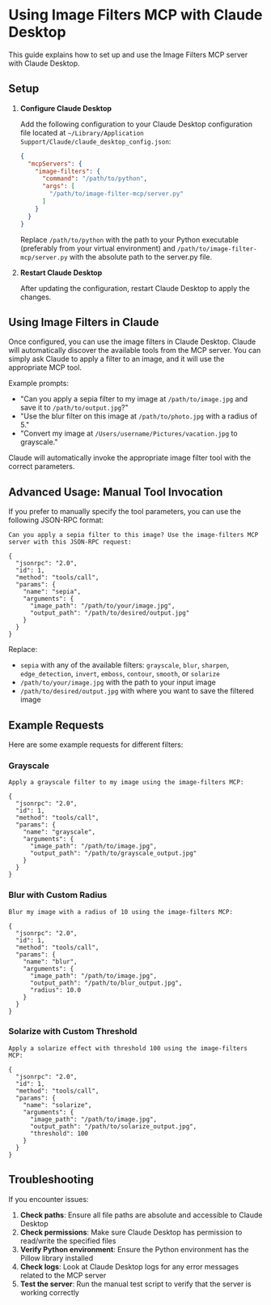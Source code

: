 # Using Image Filters MCP with Claude Desktop

This guide explains how to set up and use the Image Filters MCP server with Claude Desktop.

## Setup

1. **Configure Claude Desktop**

   Add the following configuration to your Claude Desktop configuration file located at `~/Library/Application Support/Claude/claude_desktop_config.json`:

   ```json
   {
     "mcpServers": {
       "image-filters": {
         "command": "/path/to/python",
         "args": [
           "/path/to/image-filter-mcp/server.py"
         ]
       }
     }
   }
   ```

   Replace `/path/to/python` with the path to your Python executable (preferably from your virtual environment) and `/path/to/image-filter-mcp/server.py` with the absolute path to the server.py file.

2. **Restart Claude Desktop**

   After updating the configuration, restart Claude Desktop to apply the changes.

## Using Image Filters in Claude

Once configured, you can use the image filters in Claude Desktop. Claude will automatically discover the available tools from the MCP server. You can simply ask Claude to apply a filter to an image, and it will use the appropriate MCP tool.

Example prompts:

- "Can you apply a sepia filter to my image at `/path/to/image.jpg` and save it to `/path/to/output.jpg`?"
- "Use the blur filter on this image at `/path/to/photo.jpg` with a radius of 5."
- "Convert my image at `/Users/username/Pictures/vacation.jpg` to grayscale."

Claude will automatically invoke the appropriate image filter tool with the correct parameters.

## Advanced Usage: Manual Tool Invocation

If you prefer to manually specify the tool parameters, you can use the following JSON-RPC format:

```
Can you apply a sepia filter to this image? Use the image-filters MCP server with this JSON-RPC request:

{
  "jsonrpc": "2.0",
  "id": 1,
  "method": "tools/call",
  "params": {
    "name": "sepia",
    "arguments": {
      "image_path": "/path/to/your/image.jpg",
      "output_path": "/path/to/desired/output.jpg"
    }
  }
}
```

Replace:
- `sepia` with any of the available filters: `grayscale`, `blur`, `sharpen`, `edge_detection`, `invert`, `emboss`, `contour`, `smooth`, or `solarize`
- `/path/to/your/image.jpg` with the path to your input image
- `/path/to/desired/output.jpg` with where you want to save the filtered image

## Example Requests

Here are some example requests for different filters:

### Grayscale

```
Apply a grayscale filter to my image using the image-filters MCP:

{
  "jsonrpc": "2.0",
  "id": 1,
  "method": "tools/call",
  "params": {
    "name": "grayscale",
    "arguments": {
      "image_path": "/path/to/image.jpg",
      "output_path": "/path/to/grayscale_output.jpg"
    }
  }
}
```

### Blur with Custom Radius

```
Blur my image with a radius of 10 using the image-filters MCP:

{
  "jsonrpc": "2.0",
  "id": 1,
  "method": "tools/call",
  "params": {
    "name": "blur",
    "arguments": {
      "image_path": "/path/to/image.jpg",
      "output_path": "/path/to/blur_output.jpg",
      "radius": 10.0
    }
  }
}
```

### Solarize with Custom Threshold

```
Apply a solarize effect with threshold 100 using the image-filters MCP:

{
  "jsonrpc": "2.0",
  "id": 1,
  "method": "tools/call",
  "params": {
    "name": "solarize",
    "arguments": {
      "image_path": "/path/to/image.jpg",
      "output_path": "/path/to/solarize_output.jpg",
      "threshold": 100
    }
  }
}
```

## Troubleshooting

If you encounter issues:

1. **Check paths**: Ensure all file paths are absolute and accessible to Claude Desktop
2. **Check permissions**: Make sure Claude Desktop has permission to read/write the specified files
3. **Verify Python environment**: Ensure the Python environment has the Pillow library installed
4. **Check logs**: Look at Claude Desktop logs for any error messages related to the MCP server
5. **Test the server**: Run the manual test script to verify that the server is working correctly
